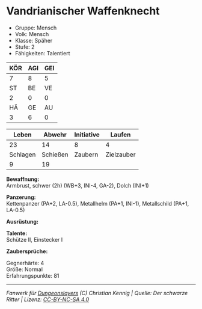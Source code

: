 # Vandrianischer Waffenknecht  
- Gruppe: Mensch  
- Volk: Mensch  
- Klasse: Späher  
- Stufe: 2  
- Fähigkeiten: Talentiert  


| KÖR | AGI | GEI |  
| --- | --- | --- |  
| 7   | 8   | 5   |
| ST  | BE  | VE  |  
| 2   | 0   | 0   |
| HÄ  | GE  | AU  |  
| 3   | 6   | 0   |


| Leben    | Abwehr   | Initiative | Laufen     |
| -------- | -------- | ---------- | ---------- |
| 23       | 14       | 8          | 4          |
| Schlagen | Schießen | Zaubern    | Zielzauber |
| 9        | 19       |            |            |

**Bewaffnung:**  
Armbrust, schwer (2h) (WB+3, INI-4, GA-2), Dolch (INI+1)

**Panzerung:**  
Kettenpanzer (PA+2, LA-0.5), Metallhelm (PA+1, INI-1), Metallschild (PA+1, LA-0.5)

**Ausrüstung:**  


**Talente:**  
Schütze II, Einstecker I

**Zaubersprüche:**  


Gegnerhärte: 4  
Größe: Normal  
Erfahrungspunkte: 81  



___
*Fanwerk für [Dungeonslayers](https://www.dungeonslayers.net/) (C) Christian Kennig | Quelle: Der schwarze Ritter | Lizenz: [CC-BY-NC-SA 4.0](https://creativecommons.org/licenses/by-nc-sa/4.0/deed.de)*